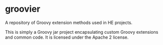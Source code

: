 groovier
========

A repository of Groovy extension methods used in HE projects.

This is simply a Groovy jar project encapsulating custom Groovy extensions and common code.  It is licensed under the Apache 2 license.

